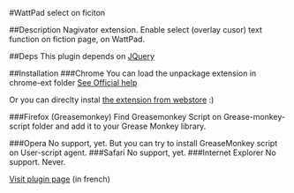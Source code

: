 #WattPad select on ficiton

##Description
Nagivator extension.
Enable select (overlay cusor) text function on fiction page, on WattPad.

##Deps
This plugin depends on [JQuery](http://code.jquery.come)


##Installation
###Chrome
You can load the unpackage extension in chrome-ext folder
[See Official help](https://developer.chrome.com/extensions/getstarted#unpacked)

Or you can direclty instal [the extension from webstore](https://chrome.google.com/webstore/detail/ajuste-les-champs-textes/idklcdccbaongggagikfbfnbbinnaehm)  :)

###Firefox (Greasemonkey)
Find Greasemonkey Script on Grease-monkey-script folder and add it to your Grease Monkey library.

###Opera
No support, yet. But you can try to install GreaseMonkey script on User-script agent.
###Safari
No support, yet.
###Internet Explorer
No support. Never.


[Visit plugin page](http://lafederationdesenchanteurs.fr/on-arrive-a-patcher-wattpad/) (in french)

